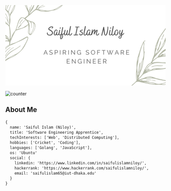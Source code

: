 <p align="center">
  <img   src="https://raw.githubusercontent.com/saiful-islam-niloy/saiful-islam-niloy/main/banner-aspiring-software-engineer.png">
</p>

 ![counter](https://enysjckrtpbswql.m.pipedream.net)

## About Me
```
{
  name: 'Saiful Islam (Niloy)',
  title: 'Software Engineering Apprentice',
  techInterests: ['Web', 'Distributed Computing'],
  hobbies: ['Cricket', 'Coding'],
  languages: ['Golang', 'JavaScript'],
  os: 'Ubuntu'
  social: {
    linkedin: 'https://www.linkedin.com/in/saifulislamniloy/',
    hackerrank: 'https://www.hackerrank.com/saifulislamniloy/',
    email: 'saifulislam65@iut-dhaka.edu'
  }
}
```

